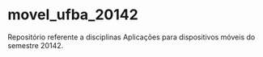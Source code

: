 movel_ufba_20142
================

Repositório referente a disciplinas Aplicações para dispositivos móveis do semestre 20142.
